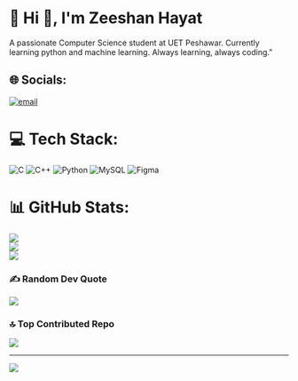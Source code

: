 # 💫 Hi 👋, I'm Zeeshan Hayat
A passionate Computer Science student at UET Peshawar. Currently learning python and machine learning. Always learning, always coding."
## 🌐 Socials:
[![email](https://img.shields.io/badge/Email-D14836?logo=gmail&logoColor=white)](mailto:shankhanpk522@gmail.com) 

# 💻 Tech Stack:
![C](https://img.shields.io/badge/c-%2300599C.svg?style=for-the-badge&logo=c&logoColor=white) ![C++](https://img.shields.io/badge/c++-%2300599C.svg?style=for-the-badge&logo=c%2B%2B&logoColor=white) ![Python](https://img.shields.io/badge/python-3670A0?style=for-the-badge&logo=python&logoColor=ffdd54) ![MySQL](https://img.shields.io/badge/mysql-4479A1.svg?style=for-the-badge&logo=mysql&logoColor=white) ![Figma](https://img.shields.io/badge/figma-%23F24E1E.svg?style=for-the-badge&logo=figma&logoColor=white)
# 📊 GitHub Stats:
![](https://github-readme-stats.vercel.app/api?username=Shankhanee&theme=dark&hide_border=false&include_all_commits=true&count_private=false)<br/>
![](https://nirzak-streak-stats.vercel.app/?user=Shankhanee&theme=dark&hide_border=false)<br/>
![](https://github-readme-stats.vercel.app/api/top-langs/?username=Shankhanee&theme=dark&hide_border=false&include_all_commits=true&count_private=false&layout=compact)

### ✍️ Random Dev Quote
![](https://quotes-github-readme.vercel.app/api?type=horizontal&theme=radical)

### 🔝 Top Contributed Repo
![](https://github-contributor-stats.vercel.app/api?username=Shankhanee&limit=5&theme=dark&combine_all_yearly_contributions=true)

---
[![](https://visitcount.itsvg.in/api?id=Shankhanee&icon=0&color=0)](https://visitcount.itsvg.in)

<!-- Proudly created with GPRM ( https://gprm.itsvg.in ) -->
